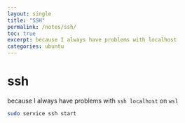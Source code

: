 ```yaml
---
layout: single
title: "SSH"
permalink: /notes/ssh/
toc: true
excerpt: because I always have problems with localhost
categories: ubuntu
---
```


# ssh

because I always have problems with `ssh localhost` on `wsl`
```bash
sudo service ssh start
```